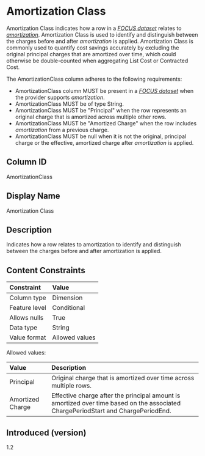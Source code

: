 # Amortization Class

Amortization Class indicates how a row in a [*FOCUS dataset*](#glossary:FOCUS-dataset) relates to [*amortization*](#glossary:amortization). Amortization Class is used to identify and distinguish between the charges before and after *amortization* is applied. Amortization Class is commonly used to quantify cost savings accurately by excluding the original principal charges that are amortized over time, which could otherwise be double-counted when aggregating List Cost or Contracted Cost.

The AmortizationClass column adheres to the following requirements:

* AmortizationClass column MUST be present in a [*FOCUS dataset*](#glossary:FOCUS-dataset) when the provider supports *amortization*.
* AmortizationClass MUST be of type String.
* AmortizationClass MUST be "Principal" when the row represents an original charge that is amortized across multiple other rows.
* AmortizationClass MUST be "Amortized Charge" when the row includes *amortization* from a previous charge.
* AmortizationClass MUST be null when it is not the original, principal charge or the effective, amortized charge after *amortization* is applied.

## Column ID

AmortizationClass

## Display Name

Amortization Class

## Description

Indicates how a row relates to amortization to identify and distinguish between the charges before and after amortization is applied.

## Content Constraints

| Constraint    | Value          |
| :------------ | :------------- |
| Column type   | Dimension      |
| Feature level | Conditional    |
| Allows nulls  | True           |
| Data type     | String         |
| Value format  | Allowed values |

Allowed values:

| Value            | Description                                                                                                                       |
| :--------------- | :-------------------------------------------------------------------------------------------------------------------------------- |
| Principal        | Original charge that is amortized over time across multiple rows.                                                                 |
| Amortized Charge | Effective charge after the principal amount is amortized over time based on the associated ChargePeriodStart and ChargePeriodEnd. |

## Introduced (version)

1.2
